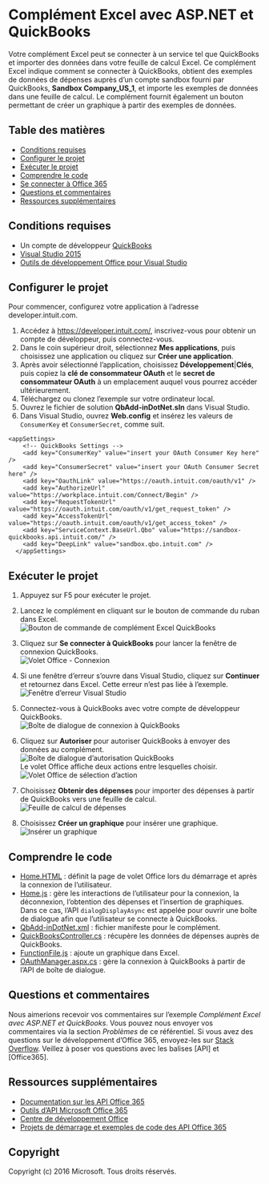 # Complément Excel avec ASP.NET et QuickBooks

Votre complément Excel peut se connecter à un service tel que QuickBooks et importer des données dans votre feuille de calcul Excel. Ce complément Excel indique comment se connecter à QuickBooks, obtient des exemples de données de dépenses auprès d’un compte sandbox fourni par QuickBooks, **Sandbox Company_US_1**, et importe les exemples de données dans une feuille de calcul. Le complément fournit également un bouton permettant de créer un graphique à partir des exemples de données.

## Table des matières

* [Conditions requises](#prerequisites)
* [Configurer le projet](#configure-the-project)
* [Exécuter le projet](#run-the-project)
* [Comprendre le code](#understand-the-code)
* [Se connecter à Office 365](#connect-to-office-365)
* [Questions et commentaires](#questions-and-comments)
* [Ressources supplémentaires](#additional-resources)

## Conditions requises

* Un compte de développeur [QuickBooks](https://developer.intuit.com/)
* [Visual Studio 2015](https://www.visualstudio.com/downloads/download-visual-studio-vs.aspx)
* [Outils de développement Office pour Visual Studio](https://www.visualstudio.com/en-us/features/office-tools-vs.aspx)

## Configurer le projet

Pour commencer, configurez votre application à l’adresse developer.intuit.com.

1. Accédez à https://developer.intuit.com/, inscrivez-vous pour obtenir un compte de développeur, puis connectez-vous.
2. Dans le coin supérieur droit, sélectionnez **Mes applications**, puis choisissez une application ou cliquez sur **Créer une application**. 
3. Après avoir sélectionné l’application, choisissez **Développement**|**Clés**, puis copiez la **clé de consommateur OAuth** et le **secret de consommateur OAuth** à un emplacement auquel vous pourrez accéder ultérieurement.
4. Téléchargez ou clonez l’exemple sur votre ordinateur local.
5. Ouvrez le fichier de solution **QbAdd-inDotNet.sln** dans Visual Studio.
6. Dans Visual Studio, ouvrez **Web.config** et insérez les valeurs de `ConsumerKey` et `ConsumerSecret`, comme suit.

```
<appSettings>
    <!-- QuickBooks Settings -->
    <add key="ConsumerKey" value="insert your OAuth Consumer Key here" />
    <add key="ConsumerSecret" value="insert your OAuth Consumer Secret here" />
    <add key="OauthLink" value="https://oauth.intuit.com/oauth/v1" />
    <add key="AuthorizeUrl" value="https://workplace.intuit.com/Connect/Begin" />
    <add key="RequestTokenUrl" value="https://oauth.intuit.com/oauth/v1/get_request_token" />
    <add key="AccessTokenUrl" value="https://oauth.intuit.com/oauth/v1/get_access_token" />
    <add key="ServiceContext.BaseUrl.Qbo" value="https://sandbox-quickbooks.api.intuit.com/" />
    <add key="DeepLink" value="sandbox.qbo.intuit.com" />
  </appSettings>
```

## Exécuter le projet

1. Appuyez sur F5 pour exécuter le projet.

2. Lancez le complément en cliquant sur le bouton de commande du ruban dans Excel.<br><img src="../readme-images/readme_command_image.PNG" alt="Bouton de commande de complément Excel QuickBooks"></img>  

3. Cliquez sur **Se connecter à QuickBooks** pour lancer la fenêtre de connexion QuickBooks.<br><img src="../readme-images/readme_image_taskpane.PNG" alt="Volet Office - Connexion"></img>

4. Si une fenêtre d’erreur s’ouvre dans Visual Studio, cliquez sur **Continuer** et retournez dans Excel. Cette erreur n’est pas liée à l’exemple.<br><img src="../readme-images/readme_image_error.PNG" alt="Fenêtre d’erreur Visual Studio"></img>

5. Connectez-vous à QuickBooks avec votre compte de développeur QuickBooks.<br><img src="../readme-images/readme_image_signin.PNG" alt="Boîte de dialogue de connexion à QuickBooks"></img>

6. Cliquez sur **Autoriser** pour autoriser QuickBooks à envoyer des données au complément.<br><img src="../readme-images/readme_image_authorize.PNG" alt="Boîte de dialogue d’autorisation QuickBooks"></img> <br> Le volet Office affiche deux actions entre lesquelles choisir.<br><img src="../readme-images/readme_image_action.PNG" alt="Volet Office de sélection d’action"></img>

8. Choisissez **Obtenir des dépenses** pour importer des dépenses à partir de QuickBooks vers une feuille de calcul. <br><img src="../readme-images/readme_image_expenses.PNG" alt="Feuille de calcul de dépenses"></img>

9. Choisissez **Créer un graphique** pour insérer une graphique. <br><img src="../readme-images/readme_image_chart.PNG" alt="Insérer un graphique"></img>

## Comprendre le code

* [Home.HTML](QbAdd-inDotNetWeb/home.html) : définit la page de volet Office lors du démarrage et après la connexion de l’utilisateur.
* [Home.js](QbAdd-inDotNetWeb/home.js) : gère les interactions de l’utilisateur pour la connexion, la déconnexion, l’obtention des dépenses et l’insertion de graphiques. Dans ce cas, l’API `dialogDisplayAsync` est appelée pour ouvrir une boîte de dialogue afin que l’utilisateur se connecte à QuickBooks.
* [QbAdd-inDotNet.xml](QbAdd-inDotNet/QbAdd-inDotNetManifest/QbAdd-inDotNet.xml) : fichier manifeste pour le complément. 
* [QuickBooksController.cs](QbAdd-inDotNetWeb/Controllers/QuickBooksController.cs) : récupère les données de dépenses auprès de QuickBooks.
* [FunctionFile.js](QbAdd-inDotNetWeb/Functions/FunctionFile.js) : ajoute un graphique dans Excel.
* [OAuthManager.aspx.cs](QbAdd-inDotNetWeb/OAuthManager.aspx.cs) : gère la connexion à QuickBooks à partir de l’API de boîte de dialogue.

## Questions et commentaires

Nous aimerions recevoir vos commentaires sur l’exemple *Complément Excel avec ASP.NET et QuickBooks*. Vous pouvez nous envoyer vos commentaires via la section *Problèmes* de ce référentiel. Si vous avez des questions sur le développement d’Office 365, envoyez-les sur [Stack Overflow](http://stackoverflow.com/questions/tagged/Office365+API). Veillez à poser vos questions avec les balises [API] et [Office365].

## Ressources supplémentaires

* [Documentation sur les API Office 365](http://msdn.microsoft.com/office/office365/howto/platform-development-overview)
* [Outils d’API Microsoft Office 365](https://visualstudiogallery.msdn.microsoft.com/a15b85e6-69a7-4fdf-adda-a38066bb5155)
* [Centre de développement Office](http://dev.office.com/)
* [Projets de démarrage et exemples de code des API Office 365](http://msdn.microsoft.com/en-us/office/office365/howto/starter-projects-and-code-samples)

## Copyright
Copyright (c) 2016 Microsoft. Tous droits réservés.

